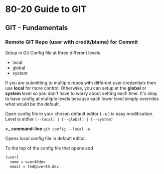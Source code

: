 # 80-20 Guide to GIT

## GIT - Fundamentals

### Remote GIT Repo (user with credit/blame) for Commit

Setup in Git Config file at three different levels

- local
- global
- system

If you are submitting to multiple repos with different user credentials then use **local** for more control. Otherwise, you can setup at the **global** or **system** level so you don't have to worry about setting each time. It's okay to have config at multiple levels because each lower level simply overrides what would be the default.

Open config file in your chosen default editor ( `-e` ) is easy modification. Level is either `[--local] | [--global] | [--system]`

**>_ command-line**
`git config --local -e`

Opens local config file in default editor.

To the top of the config file that opens add

```default
[user]
  name = over40dev
  email = ted@over40.dev
```
